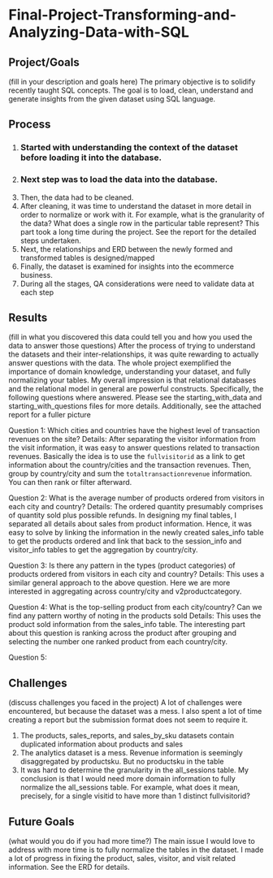 # Final-Project-Transforming-and-Analyzing-Data-with-SQL

## Project/Goals
(fill in your description and goals here)
The primary objective is to solidify recently taught SQL concepts. The goal is to load, clean, understand and generate insights from the given dataset using SQL language.
 

## Process
1) ### Started with understanding the context of the dataset before loading it into the database.
2) ### Next step was to load the data into the database.
3) Then, the data had to be cleaned.
4) After cleaning, it was time to understand the dataset in more detail in order to normalize or work with it. For example, what is the granularity of the data? What does a single row in the particular table represent? This part took a long time during the project. See the report for the detailed steps undertaken.
5) Next, the relationships and ERD between the newly formed and transformed tables is designed/mapped
6) Finally, the dataset is examined for insights into the ecommerce business.
7) During all the stages, QA considerations were need to validate data at each step


## Results
(fill in what you discovered this data could tell you and how you used the data to answer those questions)
After the process of trying to understand the datasets and their inter-relationships, it was quite rewarding to actually answer questions with the data. The whole project exemplified the importance of domain knowledge, understanding your dataset, and fully normalizing your tables. My overall impression is that relational databases and the relational model in general are powerful constructs. Specifically, the following questions where answered. Please see the starting_with_data and starting_with_questions files for more details. Additionally, see the attached report for a fuller picture

Question 1: Which cities and countries have the highest level of transaction revenues on the site?
Details: After separating the visitor information from the visit information, it was easy to answer questions related to transaction revenues. Basically the idea is to use the `fullvisitorid` as a link to get information about the country/cities and the transaction revenues. Then, group by country/city and sum the `totaltransactionrevenue` information. You can then rank or filter afterward.

Question 2: What is the average number of products ordered from visitors in each city and country?
Details: The ordered quantity presumably comprises of quantity sold plus possible refunds. In designing my final tables, I separated all details about sales from product information. Hence, it was easy to solve by linking the information in the newly created sales_info table to get the products ordered and link that back to the session_info and visitor_info tables to get the aggregation by country/city.

Question 3: Is there any pattern in the types (product categories) of products ordered from visitors in each city and country?
Details: This uses a similar general approach to the above question. Here we are more interested in aggregating across country/city and v2productcategory.

Question 4: What is the top-selling product from each city/country? Can we find any pattern worthy of noting in the products sold
Details: This uses the product sold information from the sales_info table. The interesting part about this question is ranking across the product after grouping and selecting the number one ranked product from each country/city. 

Question 5: 



## Challenges 
(discuss challenges you faced in the project)
A lot of challenges were encountered, but because the dataset was a mess. I also spent a lot of time creating a report but the submission format does not seem to require it.
1) The products, sales_reports, and sales_by_sku datasets contain duplicated information about products and sales
2) The analytics dataset is a mess. Revenue information is seemingly disaggregated by productsku. But no productsku in the table
3) It was hard to determine the granularity in the all_sessions table.  My conclusion is that I would need more domain information to fully normalize the all_sessions table. For example, what does it mean, precisely, for a single visitid to have more than 1 distinct fullvisitorid?


## Future Goals
(what would you do if you had more time?)
The main issue I would love to address with more time is to fully normalize the tables in the dataset. I made a lot of progress in fixing the product, sales, visitor, and visit related information. See the ERD for details.

